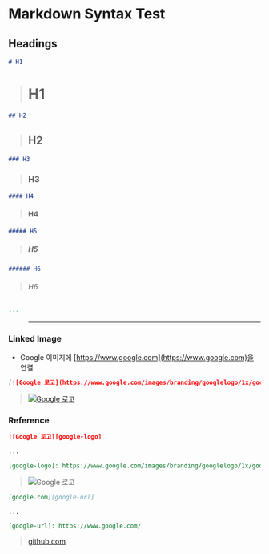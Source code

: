 # Markdown Syntax Test

## Headings

``` markdown
# H1
```

># H1

``` markdown
## H2
```

>## H2

``` markdown
### H3
```

>### H3

``` markdown
#### H4
```

>#### H4

``` markdown
##### H5
```

>##### H5

``` markdown
###### H6
```

>###### H6

``` markdown
---
```

>---

### Linked Image

* Google 이미지에 [https://www.google.com](https://www.google.com)을 연결

``` markdown
[![Google 로고](https://www.google.com/images/branding/googlelogo/1x/googlelogo_color_272x92dp.png)](https://www.google.com/)
```

>[![Google 로고](https://www.google.com/images/branding/googlelogo/1x/googlelogo_color_272x92dp.png)](https://www.google.com/)

### Reference

``` markdown
![Google 로고][google-logo]

...

[google-logo]: https://www.google.com/images/branding/googlelogo/1x/googlelogo_color_272x92dp.png
```

>![Google 로고][google-logo]
>
>[google-logo]: https://www.google.com/images/branding/googlelogo/1x/googlelogo_color_272x92dp.png

``` markdown
[google.com][google-url]

...

[google-url]: https://www.google.com/
```

>[github.com][github-url]
>
>[github-url]: https://github.com/
